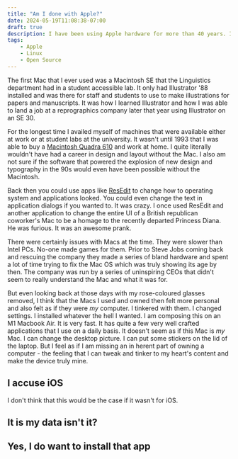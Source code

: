 ```yaml
---
title: "Am I done with Apple?"
date: 2024-05-19T11:08:38-07:00
draft: true
description: I have been using Apple hardware for more than 40 years. I think that I am not going to be doing so in the future
tags:
    - Apple
    - Linux
    - Open Source
---
```


The first Mac that I ever used was a Macintosh SE that the Linguistics department had in a student accessible lab. It only had Illustrator '88 installed and was there for staff and students to use to make illustrations for papers and manuscripts. It was how I learned Illustrator and how I was able to land a job at a reprographics company later that year using Illustrator on an SE 30.

For the longest time I availed myself of machines that were available either at work or at student labs at the university. It wasn't until 1993 that I was able to buy a [Macintosh Quadra 610](https://en.wikipedia.org/wiki/Macintosh_Quadra_610) and work at home. I quite literally wouldn't have had a career in design and layout without the Mac. I also am not sure if the software that powered the explosion of new design and typography in the 90s would even have been possible without the Macintosh.

Back then you could use apps like [ResEdit](https://en.wikipedia.org/wiki/ResEdit) to change how to operating system and applications looked. You could even change the text in application dialogs if you wanted to. It was crazy. I once used ResEdit and another application to change the entire UI of a British republican coworker's Mac to be a homage to the recently departed Princess Diana. He was furious. It was an awesome prank.

There were certainly issues with Macs at the time. They were slower than Intel PCs. No-one made games for them. Prior to Steve Jobs coming back and rescuing the company they made a series of bland hardware and spent a lot of time trying to fix the Mac OS which was truly showing its age by then. The company was run by a series of uninspiring CEOs that didn't seem to really understand the Mac and what it was for.

But even looking back at those days with my rose-coloured glasses removed, I think that the Macs I used and owned then felt more personal and also felt as if they were *my* computer. I tinkered with them. I changed settings. I installed whatever the hell I wanted. I am composing this on an M1 Macbook Air. It is very fast. It has quite a few very well crafted applications that I use on a daily basis. It doesn't seem as if this Mac is _my_ Mac. I can change the desktop picture. I can put some stickers on the lid of the laptop. But I feel as if I am missing an in herent part of owning a computer - the feeling that I can tweak and tinker to my heart's content and make the device truly mine.

## I accuse iOS

I don't think that this would be the case if it wasn't for iOS.

## It is my data isn't it?



## Yes, I do want to install that app



